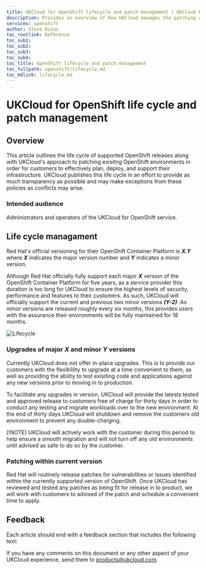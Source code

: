 ```yaml
---
title: UKCloud for OpenShift lifecycle and patch management | UKCloud Ltd
description: Provides an overview of how UKCloud manages the patching and lifecycle support of its OpenShift service
services: openshift
author: Steve Dixon
toc_rootlink: Reference
toc_sub1: 
toc_sub2:
toc_sub3:
toc_sub4:
toc_title: OpenShift lifecycle and patch management
toc_fullpath: openshift/lifecycle.md
toc_mdlink: lifecycle.md
---
```


# UKCloud for OpenShift life cycle and patch management

## Overview

This article outlines the life cycle of supported OpenShift releases along with UKCloud's approach to patching exisitng OpenShift environments in order for customers to effectively plan, deploy, and support their infrastructure. UKCloud publishes this life cycle in an effort to provide as much transparency as possible and may make exceptions from these policies as conflicts may arise.

### Intended audience

Administrators and operators of the UKCloud for OpenShift service.

## Life cycle managament

Red Hat's official versioning for their OpenShift Container Platform is _**X.Y**_ where _**X**_ indicates the major version number and _**Y**_ indicates a minor version.

Although Red Hat officially fully support each major _**X**_ version of the OpenShift Container Platform for five years, as a service provider this duration is too long for UKCloud to ensure the highest levels of security, performance and features to their customers. As such, UKCloud will officially support the current and previous two minor versions **_(Y-2)_**. As minor versions are released roughly every six months, this provides users with the assurance their environments will be fully maintained for 18 months.

![Lifecycle](images/openshiftsupported.jpg)

### Upgrades of major _**X**_ and minor _**Y**_ versions

Currently UKCloud does not offer in-place upgrades. This is to provide our customers with the flexiblility to upgrade at a time convenient to them, as well as providing the ability to test exisiting code and applications against any new versions prior to moving in to production.

To facilitate any upgrades in version, UKCloud will provide the latests tested and approved release to customers free of charge for thirty days in order to conduct any testing and migrate workloads over to the new environment. At the end of thirty days UKCloud will shutdown and remove the customers old environment to prevent any double-charging.

[!NOTE]
UKCloud will actively work with the customer during this period to help ensure a smooth migration and will not turn off any old environments until advised as safe to do so by the customer.

### Patching within current version
Red Hat will routinely release patches for vulnerabilities or issues identified within the currently supported version of OpenShift. Once UKCloud has reviewed and tested any patches as being fit for release in to product, we will work with customers to advised of the patch and schedule a convenient time to apply.

## Feedback

Each article should end with a feedback section that includes the following text:

If you have any comments on this document or any other aspect of your UKCloud experience, send them to <products@ukcloud.com>.
